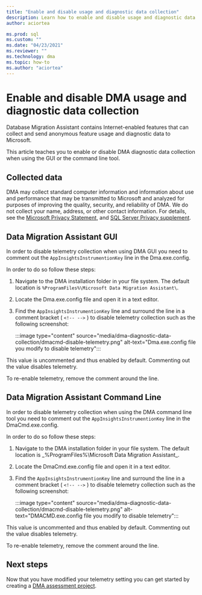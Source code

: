 ```yaml
---
title: "Enable and disable usage and diagnostic data collection"
description: Learn how to enable and disable usage and diagnostic data collection in Database Migration Assistant.
author: aciortea

ms.prod: sql
ms.custom: ""
ms.date: "04/23/2021"
ms.reviewer: ""
ms.technology: dma
ms.topic: how-to
ms.author: "aciortea"
---
```


# Enable and disable DMA usage and diagnostic data collection

Database Migration Assistant contains Internet-enabled features that can collect and send anonymous feature usage and diagnostic data to Microsoft.

This article teaches you to enable or disable DMA diagnostic data collection when using the GUI or the command line tool.

## Collected data

DMA may collect standard computer information and information about use and performance that may be transmitted to Microsoft and analyzed for purposes of improving the quality, security, and reliability of DMA. We do not collect your name, address, or other contact information. For details, see the [Microsoft Privacy Statement](https://privacy.microsoft.com/privacystatement), and [SQL Server Privacy supplement](../sql-server/sql-server-privacy.md).

## Data Migration Assistant GUI

In order to disable telemetry collection when using DMA GUI you need to comment out the `AppInsightsInstrumentionKey` line in the Dma.exe.config.

 In order to do so follow these steps:

1. Navigate to the DMA installation folder in your file system. The default location is `%ProgramFiles%\Microsoft Data Migration Assistant\`.

2. Locate the Dma.exe.config file and open it in a text editor.

3. Find the `AppInsightsInstrumentionKey` line and surround the line in a comment bracket ( `<!-- -->` ) to disable telemetry collection such as the following screenshot:

   :::image type="content" source="media/dma-diagnostic-data-collection/dmacmd-disable-telemetry.png" alt-text="Dma.exe.config file you modify to disable telemetry":::

This value is uncommented and thus enabled by default. Commenting out the value disables telemetry.

To re-enable telemetry, remove the comment around the line.

## Data Migration Assistant Command Line

In order to disable telemetry collection when using the DMA command line tool you need to comment out the `AppInsightsInstrumentionKey` line in the DmaCmd.exe.config.

 In order to do so follow these steps:

1. Navigate to the DMA installation folder in your file system. The default location is _%ProgramFiles%\Microsoft Data Migration Assistant\_.

2. Locate the DmaCmd.exe.config file and open it in a text editor.

3. Find the `AppInsightsInstrumentionKey` line and surround the line in a comment bracket ( `<!-- -->` ) to disable telemetry collection such as the following screenshot:

   :::image type="content" source="media/dma-diagnostic-data-collection/dmacmd-disable-telemetry.png" alt-text="DMACMD.exe.config file you modify to disable telemetry":::

This value is uncommented and thus enabled by default. Commenting out the value disables telemetry. 

To re-enable telemetry, remove the comment around the line.

## Next steps
 
Now that you have modified your telemetry setting you can get started by creating a [DMA assessment project](dma-assesssqlonprem.md).
